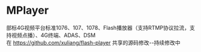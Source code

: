 # MPlayer
部标4G视频平台标准1076、107、1078、Flash播放器（支持RTMP协议拉流，支持视频点播）、4G终端、ADAS、DSM
</br>在 https://github.com/xuliang/flash-player 共享的源码修改--持续修改中

